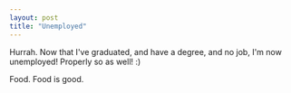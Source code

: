 ```yaml
---
layout: post
title: "Unemployed"
---
```

Hurrah. Now that I've graduated, and have a degree, and no job, I'm now
unemployed! Properly so as well! :)

Food. Food is good.

